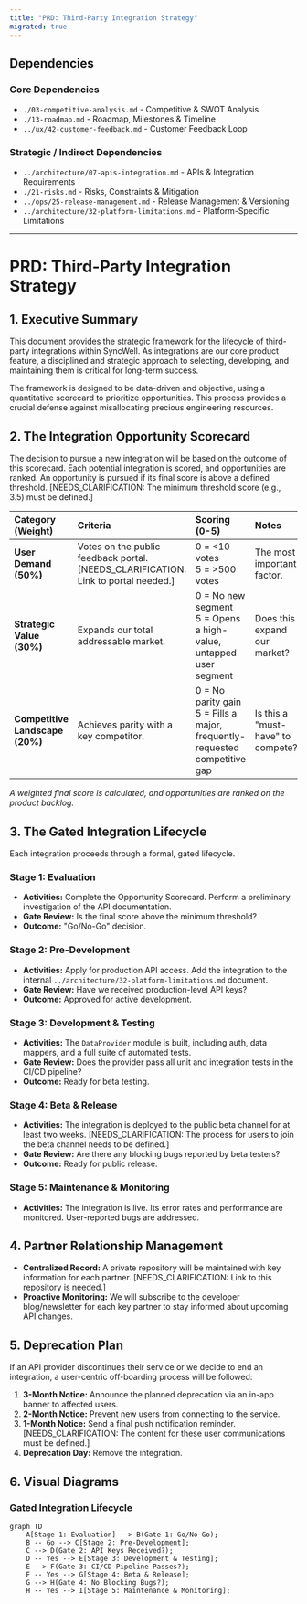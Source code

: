 ```yaml
---
title: "PRD: Third-Party Integration Strategy"
migrated: true
---
```

## Dependencies

### Core Dependencies
- `./03-competitive-analysis.md` - Competitive & SWOT Analysis
- `./13-roadmap.md` - Roadmap, Milestones & Timeline
- `../ux/42-customer-feedback.md` - Customer Feedback Loop

### Strategic / Indirect Dependencies
- `../architecture/07-apis-integration.md` - APIs & Integration Requirements
- `./21-risks.md` - Risks, Constraints & Mitigation
- `../ops/25-release-management.md` - Release Management & Versioning
- `../architecture/32-platform-limitations.md` - Platform-Specific Limitations

---

# PRD: Third-Party Integration Strategy

## 1. Executive Summary

This document provides the strategic framework for the lifecycle of third-party integrations within SyncWell. As integrations are our core product feature, a disciplined and strategic approach to selecting, developing, and maintaining them is critical for long-term success.

The framework is designed to be data-driven and objective, using a quantitative scorecard to prioritize opportunities. This process provides a crucial defense against misallocating precious engineering resources.

## 2. The Integration Opportunity Scorecard

The decision to pursue a new integration will be based on the outcome of this scorecard. Each potential integration is scored, and opportunities are ranked. An opportunity is pursued if its final score is above a defined threshold. [NEEDS_CLARIFICATION: The minimum threshold score (e.g., 3.5) must be defined.]

| Category (Weight) | Criteria | Scoring (0-5) | Notes |
| :--- | :--- | :--- | :--- |
| **User Demand (50%)** | Votes on the public feedback portal. [NEEDS_CLARIFICATION: Link to portal needed.] | 0 = <10 votes<br>5 = >500 votes | The most important factor. |
| **Strategic Value (30%)**| Expands our total addressable market. | 0 = No new segment<br>5 = Opens a high-value, untapped user segment | Does this expand our market? |
| **Competitive Landscape (20%)**| Achieves parity with a key competitor. | 0 = No parity gain<br>5 = Fills a major, frequently-requested competitive gap | Is this a "must-have" to compete? |

*A weighted final score is calculated, and opportunities are ranked on the product backlog.*

## 3. The Gated Integration Lifecycle

Each integration proceeds through a formal, gated lifecycle.

### Stage 1: Evaluation
*   **Activities:** Complete the Opportunity Scorecard. Perform a preliminary investigation of the API documentation.
*   **Gate Review:** Is the final score above the minimum threshold?
*   **Outcome:** "Go/No-Go" decision.

### Stage 2: Pre-Development
*   **Activities:** Apply for production API access. Add the integration to the internal `../architecture/32-platform-limitations.md` document.
*   **Gate Review:** Have we received production-level API keys?
*   **Outcome:** Approved for active development.

### Stage 3: Development & Testing
*   **Activities:** The `DataProvider` module is built, including auth, data mappers, and a full suite of automated tests.
*   **Gate Review:** Does the provider pass all unit and integration tests in the CI/CD pipeline?
*   **Outcome:** Ready for beta testing.

### Stage 4: Beta & Release
*   **Activities:** The integration is deployed to the public beta channel for at least two weeks. [NEEDS_CLARIFICATION: The process for users to join the beta channel needs to be defined.]
*   **Gate Review:** Are there any blocking bugs reported by beta testers?
*   **Outcome:** Ready for public release.

### Stage 5: Maintenance & Monitoring
*   **Activities:** The integration is live. Its error rates and performance are monitored. User-reported bugs are addressed.

## 4. Partner Relationship Management

*   **Centralized Record:** A private repository will be maintained with key information for each partner. [NEEDS_CLARIFICATION: Link to this repository is needed.]
*   **Proactive Monitoring:** We will subscribe to the developer blog/newsletter for each key partner to stay informed about upcoming API changes.

## 5. Deprecation Plan

If an API provider discontinues their service or we decide to end an integration, a user-centric off-boarding process will be followed:
1.  **3-Month Notice:** Announce the planned deprecation via an in-app banner to affected users.
2.  **2-Month Notice:** Prevent new users from connecting to the service.
3.  **1-Month Notice:** Send a final push notification reminder. [NEEDS_CLARIFICATION: The content for these user communications must be defined.]
4.  **Deprecation Day:** Remove the integration.

## 6. Visual Diagrams

### Gated Integration Lifecycle
```mermaid
graph TD
    A[Stage 1: Evaluation] --> B(Gate 1: Go/No-Go);
    B -- Go --> C[Stage 2: Pre-Development];
    C --> D(Gate 2: API Keys Received?);
    D -- Yes --> E[Stage 3: Development & Testing];
    E --> F(Gate 3: CI/CD Pipeline Passes?);
    F -- Yes --> G[Stage 4: Beta & Release];
    G --> H(Gate 4: No Blocking Bugs?);
    H -- Yes --> I[Stage 5: Maintenance & Monitoring];
```
